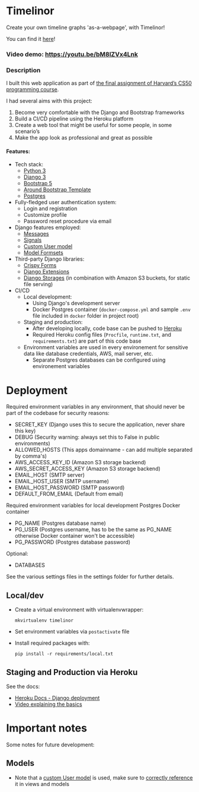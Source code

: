 # Timelinor
Create your own timeline graphs 'as-a-webpage', with Timelinor!

You can find it [here](https://timelinor.herokuapp.com/)!

### Video demo: https://youtu.be/bM8lZVx4Lnk
### Description

I built this web application as part of [the final assignment of Harvard’s CS50 programming course](https://cs50.harvard.edu/x/2021/project/).

I had several aims with this project:

1. Become very comfortable with the Django and Bootstrap frameworks
2. Build a CI/CD pipeline using the Heroku platform
3. Create a web tool that might be useful for some people, in some scenario’s
4. Make the app look as professional and great as possible

#### Features:
* Tech stack:
    * [Python 3](https://www.python.org/)
    * [Django 3](https://www.djangoproject.com/)
    * [Bootstrap 5](https://getbootstrap.com/)
    * [Around Bootstrap Template](https://around.createx.studio/)
    * [Postgres](https://www.postgresql.org/)
* Fully-fledged user authentication system:
    * Login and registration
    * Customize profile
    * Password reset procedure via email
* Django features employed:
    * [Messages](https://docs.djangoproject.com/en/3.2/ref/contrib/messages/)
    * [Signals](https://docs.djangoproject.com/en/3.2/topics/signals/)
    * [Custom User model](https://docs.djangoproject.com/en/3.2/topics/auth/customizing/#using-a-custom-user-model-when-starting-a-project)
    * [Model Formsets](https://docs.djangoproject.com/en/3.2/topics/forms/modelforms/#model-formsets)
* Third-party Django libraries:
    * [Crispy Forms](https://django-crispy-forms.readthedocs.io/en/latest/)
    * [Django Extensions](https://django-extensions.readthedocs.io/en/latest/)
    * [Django Storages](https://django-storages.readthedocs.io/en/latest/backends/amazon-S3.html) (in combination with Amazon S3 buckets, for static file serving)
* CI/CD
    * Local development:
        * Using Django's development server
        * Docker Postgres container (`docker-compose.yml` and sample `.env` file included in `docker` folder in project root)
    * Staging and production:
        * After developing locally, code base can be pushed to [Heroku](https://www.heroku.com/)
        * Required Heroku config files (`Procfile`, `runtime.txt`, and `requirements.txt`) are part of this code base
    * Environment variables are used in every environement for sensitive data like database credentials, AWS, mail server, etc.
        * Separate Postgres databases can be configured using environement variables

# Deployment

Required environment variables in any environment, that should never be part of the codebase for security reasons:
* SECRET_KEY (Django uses this to secure the application, never share this key)
* DEBUG (Security warning: always set this to False in public environments)
* ALLOWED_HOSTS (This apps domainname - can add multiple separated by comma's)
* AWS_ACCESS_KEY_ID (Amazon S3 storage backend)
* AWS_SECRET_ACCESS_KEY (Amazon S3 storage backend)
* EMAIL_HOST (SMTP server)
* EMAIL_HOST_USER (SMTP username)
* EMAIL_HOST_PASSWORD (SMTP password)
* DEFAULT_FROM_EMAIL (Default from email)

Required environment variables for local development Postgres Docker container
* PG_NAME (Postgres database name)
* PG_USER (Postgres username, has to be the same as PG_NAME otherwise Docker container won't be accessible)
* PG_PASSWORD (Postgres database password)

Optional:
* DATABASES

See the various settings files in the settings folder for further details.
## Local/dev

* Create a virtual environment with virtualenvwrapper:

    `mkvirtualenv timelinor` 

* Set environment variables via `postactivate` file
* Install required packages with:

    `pip install -r requirements/local.txt`

## Staging and Production via Heroku

See the docs:
* [Heroku Docs - Django deployment](https://devcenter.heroku.com/articles/django-app-configuration)
* [Video explaining the basics](https://www.youtube.com/watch?v=1923eduj0Gg)

# Important notes

Some notes for future development:
## Models

* Note that a [custom User model](https://docs.djangoproject.com/en/3.2/topics/auth/customizing/#using-a-custom-user-model-when-starting-a-project) is used, make sure to [correctly reference](https://docs.djangoproject.com/en/3.2/topics/auth/customizing/#referencing-the-user-model) it in views and models
